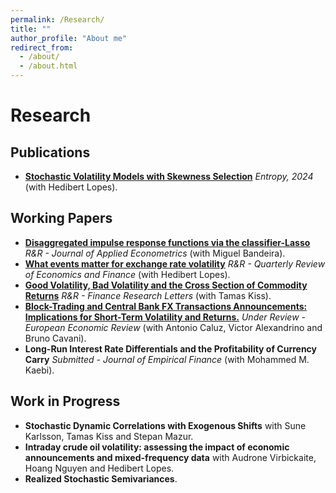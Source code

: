 ```yaml
---
permalink: /Research/
title: ""
author_profile: "About me"
redirect_from: 
  - /about/
  - /about.html
---
```


# Research

## Publications
- [**Stochastic Volatility Models with Skewness Selection**](https://doi.org/10.3390/e26020142) *Entropy, 2024* (with Hedibert Lopes).

## Working Papers
- [**Disaggregated impulse response functions via the classifier-Lasso**](/files/BandeiraMartins2025.pdf) *R&R - Journal of Applied Econometrics* (with Miguel Bandeira).
- [**What events matter for exchange rate volatility**](https://doi.org/10.48550/arXiv.2411.16244) *R&R - Quarterly Review of Economics and Finance* (with Hedibert Lopes).
- [**Good Volatility, Bad Volatility and the Cross Section of Commodity Returns**](https://dx.doi.org/10.2139/ssrn.5390453) *R&R - Finance Research Letters* (with Tamas Kiss).
- [**Block-Trading and Central Bank FX Transactions Announcements: Implications for Short-Term Volatility and Returns.**](/files/BandeiraMartins2025.pdf) *Under Review - European Economic Review* (with Antonio Caluz, Victor Alexandrino and Bruno Cavani).
- **Long-Run Interest Rate Differentials and the Profitability of Currency Carry** *Submitted - Journal of Empirical Finance* (with Mohammed M. Kaebi).
    
## Work in Progress
- **Stochastic Dynamic Correlations with Exogenous Shifts** with Sune Karlsson, Tamas Kiss and Stepan Mazur.
- **Intraday crude oil volatility: assessing the impact of economic announcements and mixed-frequency data** with Audrone Virbickaite, Hoang Nguyen and Hedibert Lopes.
- **Realized Stochastic Semivariances**.
